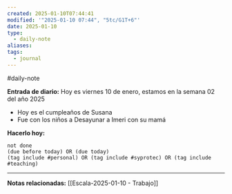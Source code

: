 ```yaml
---
created: 2025-01-10T07:44:41
modified: '"2025-01-10 07:44", "5tc/G1T+6"'
date: 2025-01-10
type:
  - daily-note
aliases: 
tags:
  - journal
---
```

#daily-note 

**Entrada de diario:** 
Hoy es viernes 10 de enero, estamos en la semana 02 del año 2025

- Hoy es el cumpleaños de Susana
- Fue con los niños a Desayunar a Imeri con su mamá


**Hacerlo hoy:**
```tasks
not done
(due before today) OR (due today)
(tag include #personal) OR (tag include #syprotec) OR (tag include #teaching)
```




----
**Notas relacionadas:**
[[Escala-2025-01-10 - Trabajo]]
